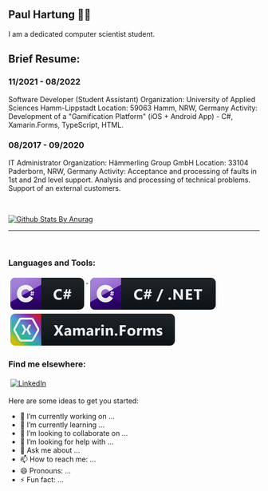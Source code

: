 ## Paul Hartung 👨‍🎓

I am a dedicated computer scientist student. 

## Brief Resume:
### 11/2021 - 08/2022
Software Developer (Student Assistant)
Organization: University of Applied Sciences Hamm-Lippstadt
Location: 59063 Hamm, NRW, Germany
Activity: Development of a "Gamification Platform" (iOS + Android App) - C#, Xamarin.Forms, TypeScript, HTML.

### 08/2017 - 09/2020
IT Administrator
Organization: Hämmerling Group GmbH
Location: 33104 Paderborn, NRW, Germany
Activity: Acceptance and processing of faults in 1st and 2nd level support. Analysis and processing of technical problems. Support of an external customers.  

<br />

[![Github Stats By Anurag](https://github-readme-stats.vercel.app/api?username=Smil3MoreGH&show_icons=true&title_color=fff&icon_color=79ff97&text_color=9f9f9f&bg_color=151515)](https://github.com/Smil3MoreGh/github-readme-stats)

*************

<br />

### Languages and Tools:

<p align="left">

<!-- For more icons please follow  https://github.com/MikeCodesDotNET/ColoredBadges -->
  <a href="#">
    <img src="https://raw.githubusercontent.com/MikeCodesDotNET/ColoredBadges/master/svg/dev/languages/csharp.svg" alt="c#" style="vertical-align:top; margin:4px">
  </a>
  
  <a href="#">
    <img src="https://raw.githubusercontent.com/MikeCodesDotNET/ColoredBadges/master/svg/dev/languages/csharp_dotnet.svg" alt="c#dotnet" style="vertical-align:top; margin:4px">
  </a>
  
  <a href="#">
    <img src="https://raw.githubusercontent.com/MikeCodesDotNET/ColoredBadges/master/svg/dev/frameworks/xamarin_forms.svg" alt="html" style="vertical-align:top; margin:4px">
  </a>
  
</p>

### Find me elsewhere:

<p align="left">

  <a href="https://www.linkedin.com/in/">
    <img src="https://raw.githubusercontent.com/MikeCodesDotNET/MikeCodesDotNET/a8abbf37441f3253f74ea255a47f289208d7568c/Resources/linkedIn.svg" alt="LinkedIn" style="vertical-align:top; margin:4px">
  </a>

</p>

Here are some ideas to get you started:

- 🔭 I’m currently working on ...
- 🌱 I’m currently learning ...
- 👯 I’m looking to collaborate on ...
- 🤔 I’m looking for help with ...
- 💬 Ask me about ...
- 📫 How to reach me: ...
- 😄 Pronouns: ...
- ⚡ Fun fact: ...
